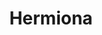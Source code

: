 ---
title: Hermiona
description: Kolorowanki Hermiona
canonical: /film/harry-potter/hermiona
tags:
- film
- harry-potter
---